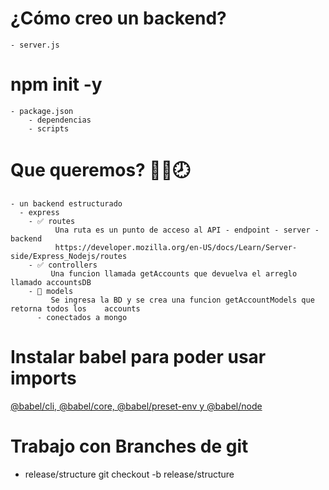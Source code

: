 # ¿Cómo creo un backend?
    - server.js
# npm init -y
    - package.json
        - dependencias
        - scripts

#  Que queremos?  🔲✅🕗
    - un backend estructurado
      - express
        - ✅ routes
              Una ruta es un punto de acceso al API - endpoint - server - backend
              https://developer.mozilla.org/en-US/docs/Learn/Server-side/Express_Nodejs/routes
        - ✅ controllers
             Una funcion llamada getAccounts que devuelva el arreglo llamado accountsDB
        - 🔲 models
             Se ingresa la BD y se crea una funcion getAccountModels que retorna todos los    accounts
          - conectados a mongo

# Instalar babel para poder usar imports
[@babel/cli, @babel/core, @babel/preset-env y @babel/node](https://mugan86.medium.com/configurar-babel-en-nodejs-525fd101990b)


# Trabajo con Branches de git 
  - release/structure
    git checkout -b release/structure